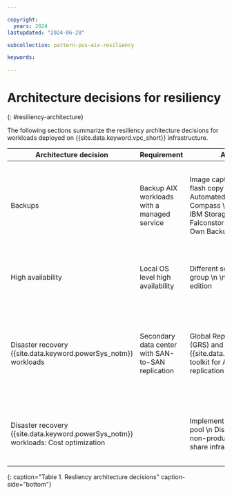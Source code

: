 ```yaml
---

copyright:
  years: 2024
lastupdated: "2024-06-28"

subcollection: pattern-pvs-aix-resiliency

keywords:

---
```


# Architecture decisions for resiliency
{: #resiliency-architecture}

The following sections summarize the resiliency architecture decisions for workloads deployed on {{site.data.keyword.vpc_short}} infrastructure.

| Architecture decision | Requirement | Alternatives | Decision | Rationale |
|------|-------|-------|-------|-----|
| Backups | Backup AIX workloads with a managed service | Image capture snapshots and flash copy \n \n Secure Automated Backup with Compass \n \n Veeam \n \n IBM Storage Protect \n \n Falconstor VTL \n \n Bring Your Own Backup | Secure Automated Backup with Compass and mksysb | Managed service supporting AIX operating system \n \n Rootvg restore method is required, such as mksysb that's stored and retrieved from Cloud Object Storage. The restored mksysb image applies the AIX configuration details while preserving the Power Virtual Server deployed storage and networking resources. |
| High availability | Local OS level high availability | Different server placement group \n \n PowerHA standard edition | PowerHA standard edition | Local availability optimization by allowing for the dynamic reconfiguration of running clusters. \n \n Minimize unscheduled downtime in response to unplanned cluster component failures. |
| Disaster recovery {{site.data.keyword.powerSys_notm}} workloads                      | Secondary data center with SAN-to-SAN replication  | Global Replication Services (GRS) and {{site.data.keyword.IBM_notm}} toolkit for AIX full system replication                                                              | Global Replication Services (GRS) and AIX toolkit for AIX full system replication  | Disaster recovery capability for RPO \< 1 hours, RTO \< 1 hours. \n \n {{site.data.keyword.IBM_notm}} toolkit for AIX from technology services enables automate disaster recovery functions and capabilities on the {{site.data.keyword.cloud_notm}} by integrating {{site.data.keyword.powerSys_notm}} with the capabilities of GRS. |
| Disaster recovery {{site.data.keyword.powerSys_notm}} workloads: Cost optimization | | Implement shared processor pool \n Disaster recovery and non-production systems to share infrastructure. | Implement shared processor pool | Set up shared processor pool to reserve capacity in the secondary region. Set up Disaster recovery systems on minimum sized VMs to save operating cost. This is a power systems virtual server special feature.                                                                                  |
{: caption="Table 1. Resliency architecture decisions" caption-side="bottom"}
